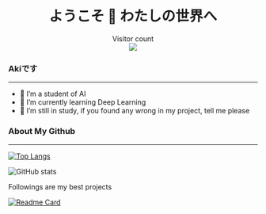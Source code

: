 <h1 align="center">
  ようこそ 🔮 わたしの世界へ
</h1>

<p align="center"> 
  Visitor count<br>
  <img src="https://profile-counter.glitch.me/RTSAK8/count.svg" />
</p>

### Akiです

------

- 🔭 I’m a student of AI
- 🌱 I’m currently learning Deep Learning
- 👯 I’m still in study, if you found any wrong in my project, tell me please

### About My Github

------

[![Top Langs](https://github-readme-stats.vercel.app/api/top-langs/?username=RTSAK8)](https://github.com/anuraghazra/github-readme-stats)

![GitHub stats](https://github-readme-stats.vercel.app/api?username=RTSAK8&theme=calm_pink&show_icons=true)

Followings are my best projects

[![Readme Card](https://github-readme-stats.vercel.app/api/pin/?username=RTSAK8&repo=kaiser&theme=neon)](https://github.com/anuraghazra/github-readme-stats)
